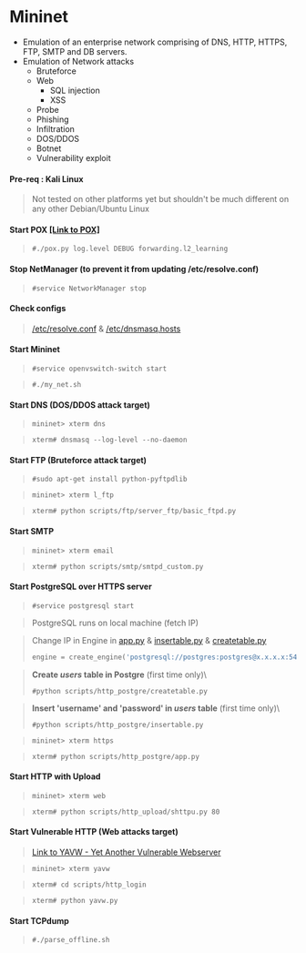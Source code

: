 # Mininet
* Emulation of an enterprise network comprising of DNS, HTTP, HTTPS, FTP, SMTP and DB servers.
* Emulation of Network attacks
  * Bruteforce
  * Web
    * SQL injection
    * XSS
  * Probe
  * Phishing
  * Infiltration
  * DOS/DDOS
  * Botnet
  * Vulnerability exploit
  
#### Pre-req : Kali Linux
> Not tested on other platforms yet but shouldn't be much different on any other Debian/Ubuntu Linux

#### Start POX [[Link to POX]](https://github.com/noxrepo/pox "POX Repo")
> ```console
> #./pox.py log.level DEBUG forwarding.l2_learning
> ```

#### Stop NetManager (to prevent it from updating /etc/resolve.conf)
> ```console
> #service NetworkManager stop
> ```

#### Check configs
> [/etc/resolve.conf](/resolve.conf) & [/etc/dnsmasq.hosts](/dnsmasq.hosts)

#### Start Mininet
> ```console
> #service openvswitch-switch start
> ```

> ```console
> #./my_net.sh
> ```

#### Start DNS (DOS/DDOS attack target)
> ```console
> mininet> xterm dns
> ```

> ```console
> xterm# dnsmasq --log-level --no-daemon
> ```

#### Start FTP (Bruteforce attack target)
> ```console
> #sudo apt-get install python-pyftpdlib
> ```

> ```console
> mininet> xterm l_ftp
> ```

> ```console
> xterm# python scripts/ftp/server_ftp/basic_ftpd.py
> ```

#### Start SMTP
> ```console
> mininet> xterm email
> ```

> ```console
> xterm# python scripts/smtp/smtpd_custom.py
> ```

#### Start PostgreSQL over HTTPS server
> ```console
> #service postgresql start
> ```

> PostgreSQL runs on local machine (fetch IP)

> Change IP in Engine in [app.py](scripts/http_postgre/app.py) & [insertable.py](/scripts/http_postgre/insertable.py) & [createtable.py](scripts/http_postgre/createtable.py)
> ```python
> engine = create_engine('postgresql://postgres:postgres@x.x.x.x:5432/test', echo=True)
> ```

> **Create *users* table in Postgre** (first time only)\
> ```console
> #python scripts/http_postgre/createtable.py
> ```

> **Insert 'username' and 'password' in *users* table** (first time only)\
> ```console
> #python scripts/http_postgre/insertable.py
> ```

> ```console
> mininet> xterm https
> ```

> ```console
> xterm# python scripts/http_postgre/app.py
> ```

#### Start HTTP with Upload
> ```console
> mininet> xterm web
> ```

> ```console
> xterm# python scripts/http_upload/shttpu.py 80
> ```

#### Start Vulnerable HTTP (Web attacks target)
> [Link to YAVW - Yet Another Vulnerable Webserver](https://github.com/noleti/yavw)

> ```console
> mininet> xterm yavw
> ```

> ```console
> xterm# cd scripts/http_login
> ```

> ```console
> xterm# python yavw.py
> ```

#### Start TCPdump
> ```console
> #./parse_offline.sh
> ```
